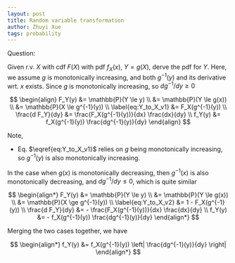 ```yaml
---
layout: post
title: Random variable transformation
author: Zhuyi Xue
tags: probability
---
```


<script type="text/x-mathjax-config">
MathJax.Hub.Config({
  TeX: { equationNumbers: { autoNumber: "AMS" } }
});
</script>

Question:

Given r.v. $X$ with cdf $F(X)$ with pdf $f_X(x)$, $Y = g(X)$, derve the pdf for
$Y$. Here, we assume $g$ is monotonically increasing, and both $g^{-1}(y)$ and
its derivative wrt. $x$ exists. Since $g$ is monotonically increasing, so $dg^{-1}/dy \ge 0$

$$
\begin{align}
F_Y(y)
&= \mathbb{P}(Y \le y) \\
&= \mathbb{P}(Y \le g(x)) \\
&= \mathbb{P}(X \le g^{-1}(y)) \\ \label{eq:Y_to_X_v1}
&= F_X(g^{-1}(y)) \\
\frac{d F_Y}{dy}
&= \frac{F_X(g^{-1}(y))}{dx} \frac{dx}{dy} \\
f_Y(y)
&= f_X(g^{-1}(y)) \frac{dg^{-1}(y)}{dy}
\end{align}
$$

Note,

* Eq. $\eqref{eq:Y_to_X_v1}$ relies on $g$ being monotonically increasing, so
  $g^{-1}(y)$ is also monotonically increasing.


In the case when $g(x)$ is monotonically decreasing, then $g^{-1}(x)$ is also
monotonically decreasing, and $dg^{-1}/dy \le 0$, which is quite similar

$$
\begin{align*}
F_Y(y)
&= \mathbb{P}(Y \le y) \\
&= \mathbb{P}(Y \le g(x)) \\
&= \mathbb{P}(X \ge g^{-1}(y)) \\ \label{eq:Y_to_X_v2}
&= 1 - F_X(g^{-1}(y)) \\
\frac{d F_Y}{dy}
&= - \frac{F_X(g^{-1}(y))}{dx} \frac{dx}{dy} \\
f_Y(y)
&= - f_X(g^{-1}(y)) \frac{dg^{-1}(y)}{dy}
\end{align*}
$$

Merging the two cases together, we have

$$
\begin{align*}
f_Y(y)
&= f_X(g^{-1}(y)) \left| \frac{dg^{-1}(y)}{dy} \right|
\end{align*}
$$
